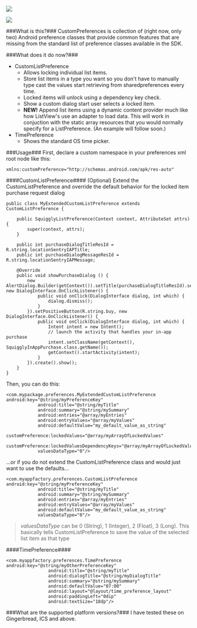 ![](http://imageshack.us/scaled/medium/259/device20130415220640.png)

![](http://imageshack.us/scaled/medium/853/device20130415220617.png)

###What is this?###
CustomPreferences is collection of (right now, only two) Android preference classes that provide common features that are missing from the standard list of preference classes available in the SDK.

###What does it do now?###
- CustomListPreference
    - Allows locking individual list items.
    - Store list items in a type you want so you don't have to manually type cast the values start retrieving from sharedpreferences every time.
    - Locked items will unlock using a dependency key check.
    - Show a custom dialog start user selects a locked item.
    - **NEW!** Append list items using a dynamic content provider much like how ListView's use an adapter to load data. This will work in conjuction with the static array resources that you would normally specify for a ListPreference. (An example will follow soon.)
- TimePreference
    - Shows the standard OS time picker.

###Usage###
First, declare a custom namespace in your preferences xml root node like this:
```
xmlns:customPreference="http://schemas.android.com/apk/res-auto"
```

####CustomListPreference####
(Optional) Extend the CustomListPreference and override the default behavior for the locked item purchase request dialog
```
public class MyExtendedCustomListPreference extends CustomListPreference {

    public SquigglyListPreference(Context context, AttributeSet attrs) {
		super(context, attrs);
	}

	public int purchaseDialogTitleResId = R.string.locationSentryIAPTitle;
	public int purchaseDialogMessageResId = R.string.locationSentryIAPMessage;
	
	@Override
	public void showPurchaseDialog () {
		new AlertDialog.Builder(getContext()).setTitle(purchaseDialogTitleResId).setMessage(purchaseDialogMessageResId).setNegativeButton(R.string.close, new DialogInterface.OnClickListener() {
			public void onClick(DialogInterface dialog, int which) {
				dialog.dismiss();
			}
		}).setPositiveButton(R.string.buy, new DialogInterface.OnClickListener() {
			public void onClick(DialogInterface dialog, int which) {
				Intent intent = new Intent();
				// launch the activity that handles your in-app purchase
				intent.setClassName(getContext(), SquigglyInAppPurchase.class.getName());
				getContext().startActivity(intent);
			}
		}).create().show();
	}
}
```

Then, you can do this:

```
<com.mypackage.preferences.MyExtendedCustomListPreference android:key="@string/myPreferenceKey"
            android:title="@string/myTitle"
            android:summary="@string/mySummary"
            android:entries="@array/myEntries"
            android:entryValues="@array/myValues"
            android:defaultValue="my_default_value_as_string"
            customPreference:lockedValues="@array/myArrayOfLockedValues"
            customPreference:lockedValuesDependencyKeys="@array/myArrayOfLockedValuesDependencyKeyValues"
            valuesDataType="0"/>
```

...or if you do not extend the CustomListPreference class and would just want to use the defaults...
```
<com.myappfactory.preferences.CustomListPreference android:key="@string/myPreferenceKey"
            android:title="@string/myTitle"
            android:summary="@string/mySummary"
            android:entries="@array/myEntries"
            android:entryValues="@array/myValues"
            android:defaultValue="my_default_value_as_string"
            valuesDataType="0"/>
```

> *valuesDataType* can be 0 (String), 1 (Integer), 2 (Float), 3 (Long). This basically tells CustomListPreference to save the value of the selected list item as that type

####TimePreference####
```
<com.myappfactory.preferences.TimePreference android:key="@string/myOtherPreferenceKey"
                android:title="@string/myTitle"
	            android:dialogTitle="@string/myDialogTitle"
	            android:summary="@string/mySummary"
	            android:defaultValue="07:00"
	            android:layout="@layout/time_preference_layout"
	            android:paddingLeft="0dip"
	            android:textSize="18dp"/>
```

###What are the supported platform versions?###
I have tested these on Gingerbread, ICS and above.
